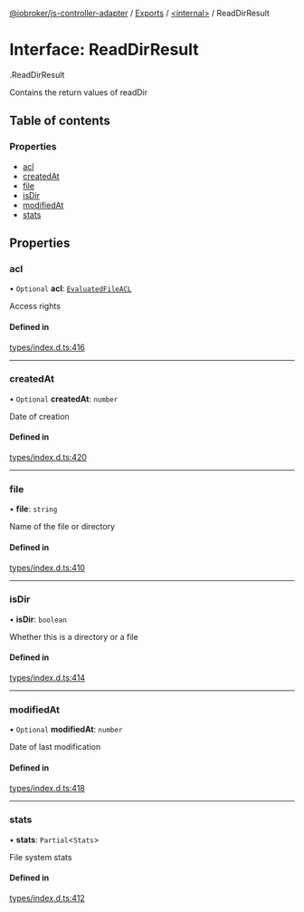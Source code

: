 [@iobroker/js-controller-adapter](../README.md) / [Exports](../modules.md) / [<internal\>](../modules/internal_.md) / ReadDirResult

# Interface: ReadDirResult

[<internal>](../modules/internal_.md).ReadDirResult

Contains the return values of readDir

## Table of contents

### Properties

- [acl](internal_.ReadDirResult.md#acl)
- [createdAt](internal_.ReadDirResult.md#createdat)
- [file](internal_.ReadDirResult.md#file)
- [isDir](internal_.ReadDirResult.md#isdir)
- [modifiedAt](internal_.ReadDirResult.md#modifiedat)
- [stats](internal_.ReadDirResult.md#stats)

## Properties

### acl

• `Optional` **acl**: [`EvaluatedFileACL`](internal_.EvaluatedFileACL.md)

Access rights

#### Defined in

[types/index.d.ts:416](https://github.com/ioBroker/ioBroker.js-controller/blob/da5874cc/packages/types/index.d.ts#L416)

___

### createdAt

• `Optional` **createdAt**: `number`

Date of creation

#### Defined in

[types/index.d.ts:420](https://github.com/ioBroker/ioBroker.js-controller/blob/da5874cc/packages/types/index.d.ts#L420)

___

### file

• **file**: `string`

Name of the file or directory

#### Defined in

[types/index.d.ts:410](https://github.com/ioBroker/ioBroker.js-controller/blob/da5874cc/packages/types/index.d.ts#L410)

___

### isDir

• **isDir**: `boolean`

Whether this is a directory or a file

#### Defined in

[types/index.d.ts:414](https://github.com/ioBroker/ioBroker.js-controller/blob/da5874cc/packages/types/index.d.ts#L414)

___

### modifiedAt

• `Optional` **modifiedAt**: `number`

Date of last modification

#### Defined in

[types/index.d.ts:418](https://github.com/ioBroker/ioBroker.js-controller/blob/da5874cc/packages/types/index.d.ts#L418)

___

### stats

• **stats**: `Partial`<`Stats`\>

File system stats

#### Defined in

[types/index.d.ts:412](https://github.com/ioBroker/ioBroker.js-controller/blob/da5874cc/packages/types/index.d.ts#L412)

